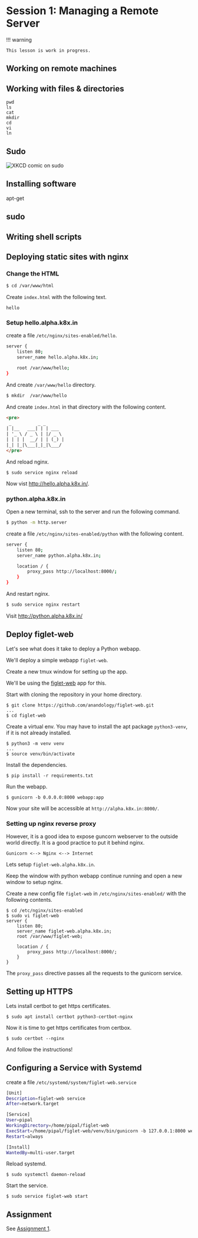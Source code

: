 # Session 1: Managing a Remote Server

!!! warning

	This lesson is work in progress.


## Working on remote machines

## Working with files & directories

```
pwd
ls
cat
mkdir
cd
vi
ln
```

## Sudo

![XKCD comic on sudo](https://imgs.xkcd.com/comics/sandwich.png)

## Installing software

apt-get

## sudo

## Writing shell scripts

## Deploying static sites with nginx

### Change the HTML

```bash
$ cd /var/www/html
```

Create `index.html`  with the following text.

```text
hello
```

### Setup hello.alpha.k8x.in <a name="sec-nginx-hello"></a>

create a file `/etc/nginx/sites-enabled/hello`.

```bash
server {
	listen 80;
	server_name hello.alpha.k8x.in;

	root /var/www/hello;
}
```

And create `/var/www/hello` directory.

```bash
$ mkdir  /var/www/hello
```

And create `index.html` in that directory with the following content.

```html
<pre>
 _          _ _
| |__   ___| | | ___
| '_ \ / _ \ | |/ _ \
| | | |  __/ | | (_) |
|_| |_|\___|_|_|\___/
</pre>
```

And reload nginx.

```
$ sudo service nginx reload
```

Now vist <http://hello.alpha.k8x.in/>.

### python.alpha.k8x.in

Open a new terminal, ssh to the server and run the following command.

```bash
$ python -m http.server
```

create a file `/etc/nginx/sites-enabled/python` with the following content.

```bash
server {
	listen 80;
	server_name python.alpha.k8x.in;

	location / {
		proxy_pass http://localhost:8000/;
	}
}
```

And restart nginx.

```bash
$ sudo service nginx restart
```

Visit <http://python.alpha.k8x.in/>


## Deploy figlet-web

Let's see what does it take to deploy a Python webapp.

We'll deploy a simple webapp `figlet-web`.

Create a new tmux window for setting up the app.

We'll be using the [figlet-web](https://github.com/anandology/figlet-web) app for this.

Start with cloning the repository in your home directory.

```
$ git clone https://github.com/anandology/figlet-web.git
...
$ cd figlet-web
```

Create a virtual env. You may have to install the apt package `python3-venv`, if it is not already installed.

```
$ python3 -m venv venv
...
$ source venv/bin/activate
```

Install the dependencies.

```
$ pip install -r requirements.txt
```

Run the webapp.

```
$ gunicorn -b 0.0.0.0:8000 webapp:app
```

Now your site will be accessible at `http://alpha.k8x.in:8000/`.

### Setting up nginx reverse proxy <a name="sec-nginx-proxy"></a>

However, it is a good idea to expose guncorn webserver to the outside world directly. It is a good practice to put it behind nginx.

```
Gunicorn <--> Nginx <--> Internet
```

Lets setup `figlet-web.alpha.k8x.in`.

Keep the window with python webapp continue running and open a new window to setup nginx.

Create a new config file `figlet-web` in `/etc/nginx/sites-enabled/` with the following contents.

```
$ cd /etc/nginx/sites-enabled
$ sudo vi figlet-web
server {
    listen 80;
    server_name figlet-web.alpha.k8x.in;
    root /var/www/figlet-web;

    location / {
        proxy_pass http://localhost:8000/;
    }
}
```

The `proxy_pass` directive passes all the requests to the gunicorn service.

## Setting up HTTPS <a name="sec-letsencrypt"></a>

Lets install certbot to get https certificates.

```
$ sudo apt install certbot python3-certbot-nginx
```

Now it is time to get https certificates from certbox.

```
$ sudo certbot --nginx
```

And follow the instructions!

## Configuring a Service with Systemd <a name="sec-systemd-service"></a>

create a file `/etc/systemd/system/figlet-web.service`

```bash
[Unit]
Description=figlet-web service
After=network.target

[Service]
User=pipal
WorkingDirectory=/home/pipal/figlet-web
ExecStart=/home/pipal/figlet-web/venv/bin/gunicorn -b 127.0.0.1:8000 webapp:app
Restart=always

[Install]
WantedBy=multi-user.target
```

Reload systemd.

```
$ sudo systemctl daemon-reload
```

Start the service.

```
$ sudo service figlet-web start
```

## Assignment

See [Assignment 1](../assignments/assignment-1/).
